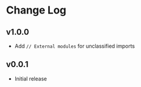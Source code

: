 # Change Log

## v1.0.0
- Add `// External modules` for unclassified imports

## v0.0.1
- Initial release